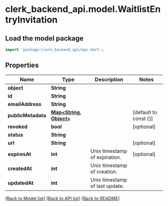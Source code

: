 # clerk_backend_api.model.WaitlistEntryInvitation

## Load the model package
```dart
import 'package:clerk_backend_api/api.dart';
```

## Properties
Name | Type | Description | Notes
------------ | ------------- | ------------- | -------------
**object** | **String** |  | 
**id** | **String** |  | 
**emailAddress** | **String** |  | 
**publicMetadata** | [**Map<String, Object>**](Object.md) |  | [default to const {}]
**revoked** | **bool** |  | [optional] 
**status** | **String** |  | 
**url** | **String** |  | [optional] 
**expiresAt** | **int** | Unix timestamp of expiration.  | [optional] 
**createdAt** | **int** | Unix timestamp of creation.  | 
**updatedAt** | **int** | Unix timestamp of last update.  | 

[[Back to Model list]](../README.md#documentation-for-models) [[Back to API list]](../README.md#documentation-for-api-endpoints) [[Back to README]](../README.md)


